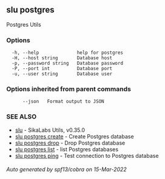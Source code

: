 ## slu postgres

Postgres Utils

### Options

```
  -h, --help              help for postgres
  -H, --host string       Database host
  -p, --password string   Database password
  -P, --port int          Database port
  -u, --user string       Database user
```

### Options inherited from parent commands

```
      --json   Format output to JSON
```

### SEE ALSO

* [slu](slu.md)	 - SikaLabs Utils, v0.35.0
* [slu postgres create](slu_postgres_create.md)	 - Create Postgres database
* [slu postgres drop](slu_postgres_drop.md)	 - Drop Postgres database
* [slu postgres list](slu_postgres_list.md)	 - list Postgres databases
* [slu postgres ping](slu_postgres_ping.md)	 - Test connection to Postgres database

###### Auto generated by spf13/cobra on 15-Mar-2022
